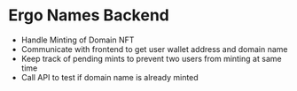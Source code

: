 # Ergo Names Backend

- Handle Minting of Domain NFT
- Communicate with frontend to get user wallet address and domain name
- Keep track of pending mints to prevent two users from minting at same time
- Call API to test if domain name is already minted